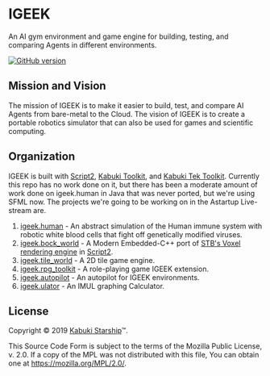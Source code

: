 # IGEEK

An AI gym environment and game engine for building, testing, and comparing Agents in different environments.

[![GitHub version](https://badge.fury.io/gh/kabuki-starship%2Figeek.svg)](https://badge.fury.io/gh/kabuki-starship%2Figeek)

## Mission and Vision

The mission of IGEEK is to make it easier to build, test, and compare AI Agents from bare-metal to the Cloud. The vision of IGEEK is to create a portable robotics simulator that can also be used for games and scientific computing.

## Organization

IGEEK is built with [Script2](https://github.com/kabuki-starship/script2), [Kabuki Toolkit](https://github.com/kabuki-starship/kabuki.toolkit), and [Kabuki Tek Toolkit](https://github.com/kabuki-starship/kabuki.toolkit.tek). Currently this repo has no work done on it, but there has been a moderate amount of work done on igeek.human in Java that was never ported, but we're using SFML now. The projects we're going to be working on in the Astartup Live-stream are.

1. [igeek.human](https://github.com/kabuki-starship/igeek.) - An abstract simulation of the Human immune system with robotic white blood cells that fight off genetically modified viruses.
1. [igeek.bock_world](https://github.com/kabuki-starship/igeek.bock_world) - A Modern Embedded-C++ port of [STB's Voxel rendering engine](github.com/nothings/stb) in [Script2](github.com/kabuki-starship/script2).
1. [igeek.tile_world](https://github.com/kabuki-starship/igeek.tile_world) - A 2D tile game engine.
1. [igeek.rpg_toolkit](https://github.com/kabuki-starship/igeek.rpg_toolkit) - A role-playing game IGEEK extension.
1. [igeek.autopilot](https://github.com/kabuki-starship/igeek.autopilot) - An autopilot for IGEEK environments.
1. [igeek.ulator](https://github.com/kabuki-starship/igeek.ulator) - An IMUL graphing Calculator.

## License

Copyright © 2019 [Kabuki Starship](https://kabukistarship.com)™.

This Source Code Form is subject to the terms of the Mozilla Public License, v. 2.0. If a copy of the MPL was not distributed with this file, You can obtain one at <https://mozilla.org/MPL/2.0/>.
